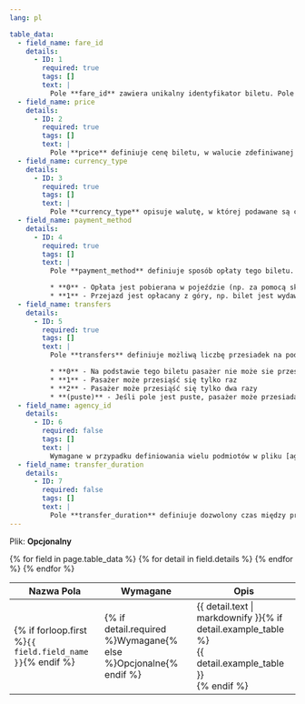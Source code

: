 ```yaml
---
lang: pl

table_data:
  - field_name: fare_id
    details:
      - ID: 1
        required: true
        tags: []
        text: |
          Pole **fare_id** zawiera unikalny identyfikator biletu. Pole **fare_id** jest unikatowe w skali pliku.
  - field_name: price
    details:
      - ID: 2
        required: true
        tags: []
        text: |
          Pole **price** definiuje cenę biletu, w walucie zdefiniwanej w kolumnie **currency_type**.
  - field_name: currency_type
    details:
      - ID: 3
        required: true
        tags: []
        text: |
          Pole **currency_type** opisuje walutę, w której podawane są ceny biletów. Pole to musi zawierać wartość zgodną z alfabetyczną listą kodów walut, [ISO 4217](http://en.wikipedia.org/wiki/ISO_4217).
  - field_name: payment_method
    details:
      - ID: 4
        required: true
        tags: []
        text: |
          Pole **payment_method** definiuje sposób opłaty tego biletu. Pole to przyjmuje następujące wartości:

          * **0** - Opłata jest pobierana w pojeździe (np. za pomocą skasowania biletu).
          * **1** - Przejazd jest opłacany z góry, np. bilet jest wydawany na konkrety odcinek konretnego kursu.
  - field_name: transfers
    details:
      - ID: 5
        required: true
        tags: []
        text: |
          Pole **transfers** definiuje możliwą liczbę przesiadek na podstawie danego biletu. Pole to przyjmuje następujące wartości:

          * **0** - Na podstawie tego biletu pasażer nie może sie przesiadać
          * **1** - Pasażer może przesiąść się tylko raz
          * **2** - Pasażer może przesiąść się tylko dwa razy
          * **(puste)** - Jeśli pole jest puste, pasażer może przesiadać się do woli.
  - field_name: agency_id
    details:
      - ID: 6
        required: false
        tags: []
        text: |
          Wymagane w przypadku definiowania wielu podmiotów w pliku [agency.txt](#agency). Każdy bilet musi mieć zdefiniowaną przynależność do jakiegoś organizatora. Wartość tego pola musi być zgodna z plikiem [agency.txt](#agency).
  - field_name: transfer_duration
    details:
      - ID: 7
        required: false
        tags: []
        text: |
          Pole **transfer_duration** definiuje dozwolony czas między przsiadkami, podany w sekundach. Jeśli pole **transfers** biletu zawiera wartość „0” lub jest puste, **transfer_duration** jak długo bilet zachowuje ważność. Jeśli bilet nie ma limitu czasowego (np. bilety jednorazowe), **transfer_duration** powinno pozostać puste.
---
```

Plik: **Opcjonalny**

<div class="table-wrapper">
  <table class="recommendation">
    <thead>
      <tr>
        <th>Nazwa Pola</th>
        <th>Wymagane</th>
        <th>Opis</th>
      </tr>
    </thead>
    <tbody>
    {% for field in page.table_data %}
      {% for detail in field.details %}
      <tr id="{{ page.slug }}_{{ detail.ID }}" class="anchor-row{% if forloop.first %} field-row{% endif %}{% for tag in detail.tags %} {{ tag }}{% endfor %}">
        <td>{% if forloop.first %}<code>{{ field.field_name }}</code>{% endif %}</td>
        <td>{% if detail.required %}Wymagane{% else %}Opcjonalne{% endif %}</td>
        <td>{{ detail.text | markdownify }}{% if detail.example_table %}<div class="table-wrapper">{{ detail.example_table }}</div>{% endif %}</td>
      </tr>
      {% endfor %}
    {% endfor %}
    </tbody>
  </table>
</div>
